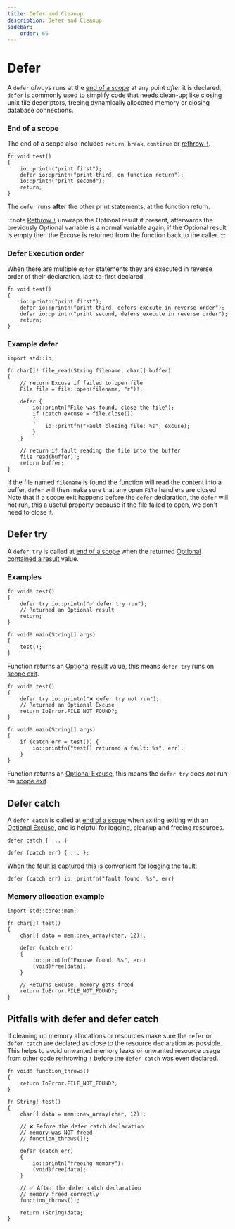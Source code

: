 ```yaml
---
title: Defer and Cleanup
description: Defer and Cleanup
sidebar:
    order: 66
---
```


# Defer 

A `defer` *always* runs at the [end of a scope](#end-of-a-scope) at any point *after* it is declared, `defer` is commonly used to simplify code that needs clean-up; like closing unix file descriptors, freeing dynamically allocated memory or closing database connections.

### End of a scope
The end of a scope also includes `return`, `break`, `continue` or [rethrow `!`](/language-common/optionals-essential/#using-the-rethrow-operator--to-unwrap-an-optional-value). 

```c3
fn void test() 
{
    io::printn("print first");
    defer io::printn("print third, on function return");
    io::printn("print second");
    return;
}
```
The `defer` runs **after** the other print statements, at the function return.

:::note
[Rethrow `!`](/language-common/optionals-essential/#using-the-rethrow-operator--to-unwrap-an-optional-value) unwraps the Optional result if present, afterwards the previously Optional variable is a normal variable again, if the Optional result is empty then the Excuse is returned from the function back to the caller.
:::

### Defer Execution order
When there are multiple `defer` statements they are executed in reverse order of their declaration, last-to-first declared. 

```c3
fn void test() 
{
    io::printn("print first");
    defer io::printn("print third, defers execute in reverse order");
    defer io::printn("print second, defers execute in reverse order");
    return;
}
```

### Example defer

```c3
import std::io;

fn char[]! file_read(String filename, char[] buffer)
{   
    // return Excuse if failed to open file
    File file = file::open(filename, "r")!; 

    defer { 
        io::printn("File was found, close the file"); 
        if (catch excuse = file.close()) 
        {
            io::printfn("Fault closing file: %s", excuse); 
        }
    }

    // return if fault reading the file into the buffer
    file.read(buffer)!; 
    return buffer;
}
```

If the file named `filename` is found the function will read the content into a buffer, 
`defer` will then make sure that any open `File` handlers are closed. 
Note that if a scope exit happens before the `defer` declaration, the `defer` will not run, this a useful property because if the file failed to open, we don't need to close it.


## Defer try

A `defer try` is called at [end of a scope](#end-of-a-scope) when the returned [Optional contained a result](/language-common/optionals-essential/#what-is-an-optional) value.

### Examples

```c3
fn void! test() 
{
    defer try io::printn("✅ defer try run"); 
    // Returned an Optional result
    return;
}

fn void! main(String[] args) 
{
    test();
}
```
Function returns an [Optional result](/language-common/optionals-essential/#what-is-an-optional) value, 
this means `defer try` runs on [scope exit](#end-of-a-scope).

```c3
fn void! test() 
{
    defer try io::printn("❌ defer try not run");
    // Returned an Optional Excuse
    return IoError.FILE_NOT_FOUND?;
}

fn void! main(String[] args) 
{
    if (catch err = test()) {
        io::printfn("test() returned a fault: %s", err);
    }
}
```
Function returns an [Optional Excuse](/language-common/optionals-essential/#what-is-an-optional), 
this means the `defer try` does *not* run on [scope exit](#end-of-a-scope).

## Defer catch

A `defer catch` is called at [end of a scope](#end-of-a-scope) when exiting exiting with an 
[Optional Excuse](/language-common/optionals-essential/#what-is-an-optional), and is helpful for logging, cleanup and freeing resources.
 

```c3
defer catch { ... }
```

```c3
defer (catch err) { ... };
```
When the fault is captured this is convenient for logging the fault:

```c3
defer (catch err) io::printfn("fault found: %s", err)
```
### Memory allocation example

```c3
import std::core::mem;

fn char[]! test()
{
    char[] data = mem::new_array(char, 12)!;
    
    defer (catch err) 
    {
        io::printfn("Excuse found: %s", err)
        (void)free(data);
    }

    // Returns Excuse, memory gets freed
    return IoError.FILE_NOT_FOUND?; 
}
```

## Pitfalls with defer and defer catch
If cleaning up memory allocations or resources make sure the `defer` or `defer catch` 
are declared as close to the resource declaration as possible. 
This helps to avoid unwanted memory leaks or unwanted resource usage from other code [rethrowing `!`](/language-common/optionals-essential/#using-the-rethrow-operator--to-unwrap-an-optional-value) before the `defer catch` was even declared. 

```c3
fn void! function_throws() 
{
    return IoError.FILE_NOT_FOUND?;
}

fn String! test()
{
    char[] data = mem::new_array(char, 12)!;
    
    // ❌ Before the defer catch declaration
    // memory was NOT freed
    // function_throws()!;  

    defer (catch err) 
    {
        io::printn("freeing memory");
        (void)free(data);
    }

    // ✅ After the defer catch declaration
    // memory freed correctly
    function_throws()!;     

    return (String)data; 
}
```
